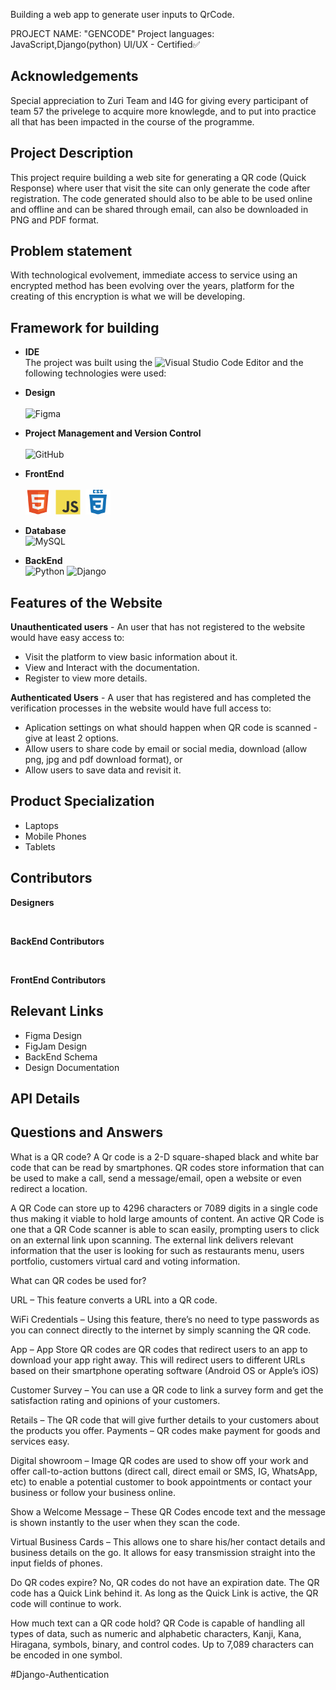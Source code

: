 Building a web app to generate user inputs to QrCode.

PROJECT NAME: "GENCODE"
Project languages: JavaScript,Django(python)
UI/UX - Certified✅

## Acknowledgements
Special appreciation to Zuri Team and I4G for giving every
participant of team 57 the privelege to acquire more
knowlegde, and to put into practice all that has been impacted
in the course of the programme.

## Project Description
This project require building a web site for generating
a QR code (Quick Response) where user that visit the site
can only generate the code after registration. The code
generated should also to be able to be used online and offline
and can be shared through email, can also be downloaded in PNG
and PDF format.

## Problem statement
With technological evolvement, immediate access to service
using an encrypted method has been evolving over the
years, platform for the creating of this encryption is
what we will be developing.

## Framework for building

* __IDE__ </br>
The project was built using the ![Visual Studio Code](https://img.shields.io/badge/Visual%20Studio%20Code-0078d7.svg?style=for-the-badge&logo=visual-studio-code&logoColor=white) Editor and the following technologies were used: <br/>
* __Design__<br/><br/>
        ![Figma](https://img.shields.io/badge/figma-%23F24E1E.svg?style=for-the-badge&logo=figma&logoColor=white)
* __Project Management and Version Control__<br/><br/>
        ![GitHub](https://img.shields.io/badge/github-%23121011.svg?style=for-the-badge&logo=github&logoColor=white)

        
* __FrontEnd__<br/><br/>
      <img src="https://github.com/devicons/devicon/blob/master/icons/html5/html5-original.svg" title="HTML5" alt="HTML" width="40" height="40"/>&nbsp;
      <img src="https://github.com/devicons/devicon/blob/master/icons/javascript/javascript-original.svg" title="JavaScript" alt="JavaScript" width="40" height="40"/>&nbsp;
      <img src="https://github.com/devicons/devicon/blob/master/icons/css3/css3-plain-wordmark.svg"  title="CSS3" alt="CSS" width="40" height="40"/>&nbsp;

* __Database__<br/>
        ![MySQL](https://img.shields.io/badge/mysql-%2300f.svg?style=for-the-badge&logo=mysql&logoColor=white)

* __BackEnd__<br/>
        ![Python](https://img.shields.io/badge/python-3670A0?style=for-the-badge&logo=python&logoColor=ffdd54)
        ![Django](https://img.shields.io/badge/django-%23092E20.svg?style=for-the-badge&logo=django&logoColor=white)

## Features of the Website
__Unauthenticated users__ - An user that has not registered to the website
would have easy access to: <br/> 

* Visit the platform to view basic information about it.
* View and Interact with the documentation.
* Register to view more details.

__Authenticated Users__ - A user that has registered and has completed the
verification processes in the website would have full access to: <br/>

* Aplication settings on what should happen when QR code is scanned - give at least 2 options.
* Allow users to share code by email or social media, download (allow png, jpg and pdf download format), or 
* Allow users to save data and revisit it.

## Product Specialization
* Laptops
* Mobile Phones
* Tablets

## Contributors

__Designers__ <br/>

<br/>

__BackEnd Contributors__ <br/>

<br/>

__FrontEnd Contributors__ <br/>


## Relevant Links
* Figma Design
* FigJam Design
* BackEnd Schema 
* Design Documentation


## API Details

## Questions and Answers
What is a QR code?
A Qr code is a 2-D square-shaped black and white bar code
that can be read by smartphones. QR codes store
information that can be used to make a call, send a
message/email, open a website or even redirect a location.

A QR Code can store up to 4296 characters or 7089 digits in
a single code thus making it viable to hold large amounts of
content. An active QR Code is one that a QR Code scanner is
able to scan easily, prompting users to click on an external
link upon scanning. The external link delivers relevant
information that the user is looking for such as restaurants
menu, users portfolio, customers virtual card and voting
information.

What can QR codes be used for?

URL – This feature converts a URL into a QR code.

WiFi Credentials – Using this feature, there’s no need
to type passwords as you can connect directly to the
internet by simply scanning the QR code.

App – App Store QR codes are QR codes that redirect
users to an app to download your app right away. This
will redirect users to different URLs based on their
smartphone operating software (Android OS or Apple’s iOS)

Customer Survey – You can use a QR code
to link a survey form and get the satisfaction rating
and opinions of your customers.

Retails – The QR code that will give further details to
your customers about the products you offer.
Payments – QR codes make payment for goods and services
easy.

Digital showroom – Image QR codes are used to show
off your work and offer call-to-action buttons (direct
call, direct email or SMS, IG, WhatsApp, etc) to enable
a potential customer to book appointments or contact your
business or follow your business online.

Show a Welcome Message – These QR Codes encode text and
the message is shown instantly to the user when they scan
the code.

Virtual Business Cards – This allows one to share his/her
contact details and business details on the go. It allows
for easy transmission straight into the input fields of
phones.

Do QR codes expire?
No, QR codes do not have an expiration date. The QR code
has a Quick Link behind it. As long as the Quick Link is
active, the QR code will continue to work.

How much text can a QR code hold?
QR Code is capable of handling all types of data, such as
numeric and alphabetic characters, Kanji, Kana, Hiragana,
symbols, binary, and control codes. Up to 7,089 characters
can be encoded in one symbol.

#Django-Authentication
